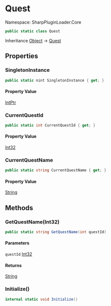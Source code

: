 # Quest

Namespace: SharpPluginLoader.Core

```csharp
public static class Quest
```

Inheritance [Object](https://docs.microsoft.com/en-us/dotnet/api/System.Object) → [Quest](./SharpPluginLoader.Core.Quest.md)

## Properties

### **SingletonInstance**

```csharp
public static nint SingletonInstance { get; }
```

#### Property Value

[IntPtr](https://docs.microsoft.com/en-us/dotnet/api/System.IntPtr)<br>

### **CurrentQuestId**

```csharp
public static int CurrentQuestId { get; }
```

#### Property Value

[Int32](https://docs.microsoft.com/en-us/dotnet/api/System.Int32)<br>

### **CurrentQuestName**

```csharp
public static string CurrentQuestName { get; }
```

#### Property Value

[String](https://docs.microsoft.com/en-us/dotnet/api/System.String)<br>

## Methods

### **GetQuestName(Int32)**

```csharp
public static string GetQuestName(int questId)
```

#### Parameters

`questId` [Int32](https://docs.microsoft.com/en-us/dotnet/api/System.Int32)<br>

#### Returns

[String](https://docs.microsoft.com/en-us/dotnet/api/System.String)<br>

### **Initialize()**

```csharp
internal static void Initialize()
```
